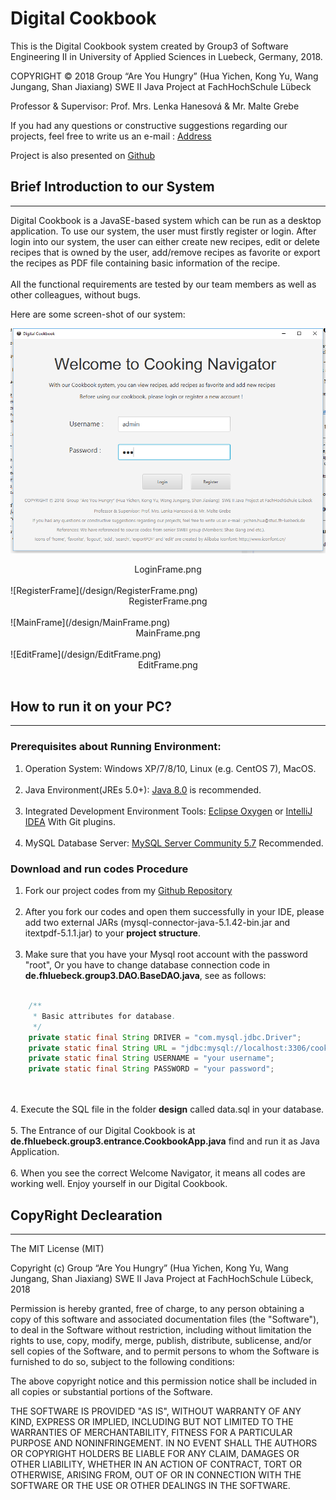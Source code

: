 # Digital Cookbook

This is the Digital Cookbook system created by Group3 of Software Engineering II in University of Applied Sciences in Luebeck, Germany, 2018.<br>

COPYRIGHT © 2018  Group “Are You Hungry” (Hua Yichen, Kong Yu, Wang Jungang, Shan Jiaxiang)  SWE II Java Project at FachHochSchule Lübeck  <br>

Professor & Supervisor: Prof. Mrs. Lenka Hanesová & Mr. Malte Grebe<br>

If you had any questions or constructive suggestions regarding our projects, feel free to write us an e-mail : [Address](yichen.hua@stud.fh-luebeck.de)<br>

Project is also presented on [Github](https://github.com/easonHua97/DigitalCookbook)<br>

## Brief Introduction to our System
***
Digital Cookbook is a JavaSE-based system which can be run as a desktop application.
To use our system, the user must firstly register or login. After login into our system, the user can 
either create new recipes, edit or delete recipes that is owned by the user, add/remove recipes as favorite
or export the recipes as PDF file containing basic information of the recipe.<br><br>
All the functional requirements are tested by our team members as well as other colleagues, without bugs.

Here are some screen-shot of our system:

![LoginFrame](/design/LoginFrame.png)<br>
<center>LoginFrame.png</center><br>
![RegisterFrame](/design/RegisterFrame.png)<br>
<center>RegisterFrame.png</center><br>
![MainFrame](/design/MainFrame.png)<br>
<center>MainFrame.png</center><br>
![EditFrame](/design/EditFrame.png)<br>
<center>EditFrame.png</center><br>


## How to run it on your PC?
***
### Prerequisites about Running Environment: <br>
1. Operation System: Windows XP/7/8/10, Linux (e.g. CentOS 7), MacOS.<br><br>
2. Java Environment(JREs 5.0+): [Java 8.0](http://www.oracle.com/technetwork/cn/java/javase/downloads/jdk8-downloads-2133151-zhs.html) is recommended.<br><br>
3. Integrated Development Environment Tools: [Eclipse Oxygen](https://www.eclipse.org) or [IntelliJ IDEA](https://www.jetbrains.com/idea/)
With Git plugins.<br><br>
4. MySQL Database Server:  [MySQL Server Community 5.7](https://dev.mysql.com/downloads/mysql/5.7.html#downloads) Recommended.

### Download and run codes Procedure <br>
1. Fork our project codes from my [Github Repository](https://github.com/easonHua97/DigitalCookbook)<br><br>
2. After you fork our codes and open them successfully in your IDE, please add two external JARs (mysql-connector-java-5.1.42-bin.jar
 and itextpdf-5.1.1.jar) to your **project structure**.<br><br>
3. Make sure that you have your Mysql root account with the password "root", Or you have to 
change database connection code in **de.fhluebeck.group3.DAO.BaseDAO.java**, see as follows:<br><br>
```Java
	/**
	 * Basic attributes for database.
	 */
	private static final String DRIVER = "com.mysql.jdbc.Driver";
	private static final String URL = "jdbc:mysql://localhost:3306/cookbook_group3?characterEncoding=utf-8&useSSL=false";
	private static final String USERNAME = "your username";
	private static final String PASSWORD = "your password";
```
<br><br>
4. Execute the SQL file in the folder **design** called data.sql in your database.<br><br>
5. The Entrance of our Digital Cookbook is at **de.fhluebeck.group3.entrance.CookbookApp.java**
find and run it as Java Application.<br><br>
6. When you see the correct Welcome Navigator, it means all codes are working well. Enjoy yourself
in our Digital Cookbook.<br>

## CopyRight Declearation
***

The MIT License (MIT)

Copyright (c) Group “Are You Hungry” (Hua Yichen, Kong Yu, Wang Jungang, Shan Jiaxiang)  SWE II Java Project at FachHochSchule Lübeck, 2018

Permission is hereby granted, free of charge, to any person obtaining a copy of this software and associated documentation files (the "Software"), to deal in the Software without restriction, including without limitation the rights to use, copy, modify, merge, publish, distribute, sublicense, and/or sell copies of the Software, and to permit persons to whom the Software is furnished to do so, subject to the following conditions:

The above copyright notice and this permission notice shall be included in all copies or substantial portions of the Software.

THE SOFTWARE IS PROVIDED "AS IS", WITHOUT WARRANTY OF ANY KIND, EXPRESS OR IMPLIED, INCLUDING BUT NOT LIMITED TO THE WARRANTIES OF MERCHANTABILITY, FITNESS FOR A PARTICULAR PURPOSE AND NONINFRINGEMENT. IN NO EVENT SHALL THE AUTHORS OR COPYRIGHT HOLDERS BE LIABLE FOR ANY CLAIM, DAMAGES OR OTHER LIABILITY, WHETHER IN AN ACTION OF CONTRACT, TORT OR OTHERWISE, ARISING FROM, OUT OF OR IN CONNECTION WITH THE SOFTWARE OR THE USE OR OTHER DEALINGS IN THE SOFTWARE.




